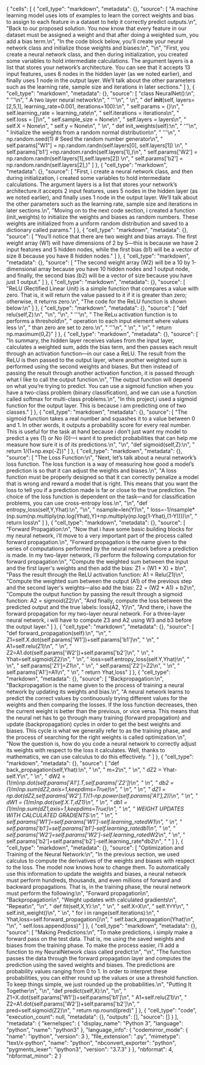 {
 "cells": [
  {
   "cell_type": "markdown",
   "metadata": {},
   "source": [
    "A machine learning model uses lots of examples to learn the correct weights and bias to assign to each feature in a dataset to help it correctly predict outputs.\n",
    "Back to our proposed solution. You now know that every feature in our dataset must be assigned a weight and that after doing a weighted sum, you add a bias term.\n",
    "In the code block below, you’ll create your neural network class and initialize those weights and biases:\n",
    "\n",
    "First, you create a neural network class, and then during initialization, you created some variables to hold intermediate calculations. The argument layers is a list that stores your network’s architecture. You can see that it accepts 13 input features, uses 8 nodes in the hidden layer (as we noted earlier), and finally uses 1 node in the output layer. We’ll talk about the other parameters such as the learning rate, sample size and iterations in later sections."
   ]
  },
  {
   "cell_type": "markdown",
   "metadata": {},
   "source": [
    "class NeuralNet():\n",
    "    '''\n",
    "    A two layer neural network\n",
    "    '''\n",
    "        \n",
    "    def __init__(self, layers=[2,5,1], learning_rate=0.001, iterations=100):\n",
    "        self.params = {}\n",
    "        self.learning_rate = learning_rate\n",
    "        self.iterations = iterations\n",
    "        self.loss = []\n",
    "        self.sample_size = None\n",
    "        self.layers = layers\n",
    "        self.X = None\n",
    "        self.y = None\n",
    "                \n",
    "    def init_weights(self):\n",
    "        '''\n",
    "        Initialize the weights from a random normal distribution\n",
    "        '''\n",
    "        np.random.seed(1) # Seed the random number generator\n",
    "        self.params[\"W1\"] = np.random.randn(self.layers[0], self.layers[1]) \n",
    "        self.params['b1']  =np.random.randn(self.layers[1],)\n",
    "        self.params['W2'] = np.random.randn(self.layers[1],self.layers[2]) \n",
    "        self.params['b2'] = np.random.randn(self.layers[2],)"
   ]
  },
  {
   "cell_type": "markdown",
   "metadata": {},
   "source": [
    "First, i create a neural network class, and then during initialization, i created some variables to hold intermediate calculations. The argument layers is a list that stores your network’s architecture.it accepts 2 input features, uses 5 nodes in the hidden layer (as we noted earlier), and finally uses 1 node in the output layer. We’ll talk about the other parameters such as the learning rate, sample size and iterations in later sections.\n",
    "Moving on to the next code section, i created a function (init_weights) to initialize the weights and biases as random numbers. These weights are initialized from a uniform random distribution and saved to a dictionary called params."
   ]
  },
  {
   "cell_type": "markdown",
   "metadata": {},
   "source": [
    "You’ll notice that there are two weight and bias arrays. The first weight array (W1) will have dimensions of 2 by 5—this is because we have 2 input features and 5 hidden nodes, while the first bias (b1) will be a vector of size 8 because you have 8 hidden nodes."
   ]
  },
  {
   "cell_type": "markdown",
   "metadata": {},
   "source": [
    "The second weight array (W2) will be a 10 by 1-dimensional array because you have 10 hidden nodes and 1 output node, and finally, the second bias (b2) will be a vector of size because you have just 1 output."
   ]
  },
  {
   "cell_type": "markdown",
   "metadata": {},
   "source": [
    "ReLU (Rectified Linear Unit) is a simple function that compares a value with zero. That is, it will return the value passed to it if it is greater than zero; otherwise, it returns zero.\n",
    "The code for the ReLU function is shown below:\n"
   ]
  },
  {
   "cell_type": "markdown",
   "metadata": {},
   "source": [
    "def relu(self,Z):\n",
    "\n",
    "\n",
    "        '''\n",
    "        The ReLu activation function is to performs a threshold\n",
    "        operation to each input element where values less \n",
    "        than zero are set to zero.\n",
    "        '''\n",
    "        \n",
    "        \n",
    "        return np.maximum(0,Z)"
   ]
  },
  {
   "cell_type": "markdown",
   "metadata": {},
   "source": [
    "In summary, the hidden layer receives values from the input layer, calculates a weighted sum, adds the bias term, and then passes each result through an activation function—in our case a ReLU. The result from the ReLU is then passed to the output layer, where another weighted sum is performed using the second weights and biases. But then instead of passing the result through another activation function, it is passed through what I like to call the output function.\n",
    "The output function will depend on what you’re trying to predict. You can use a sigmoid function when you have a two-class problem (binary classification), and we can use a function called softmax for multi-class problems.\n",
    "In this project,i used a sigmoid function for the output layer. This is because i am predicting one of two classes."
   ]
  },
  {
   "cell_type": "markdown",
   "metadata": {},
   "source": [
    "The sigmoid function takes a real number and squashes it to a value between 0 and 1. In other words, it outputs a probability score for every real number. This is useful for the task at hand because i don’t just want my model to predict a yes (1) or No (0)—i want it to predict probabilities that can help me measure how sure it is of its predictions.\n",
    "\n",
    "def sigmoid(self,Z):\n",
    "        return 1/(1+np.exp(-Z))"
   ]
  },
  {
   "cell_type": "markdown",
   "metadata": {},
   "source": [
    "The Loss Function:\n",
    "Next, let’s talk about a neural network’s loss function. The loss function is a way of measuring how good a model’s prediction is so that it can adjust the weights and biases.\n",
    "A loss function must be properly designed so that it can correctly penalize a model that is wrong and reward a model that is right. This means that you want the loss to tell you if a prediction made is far or close to the true prediction. The choice of the loss function is dependent on the task—and for classification problems, you can use cross-entropy loss.\n",
    "\n",
    "def entropy_loss(self,Y,Yhat):\n",
    "\n",
    "        nsample=len(Y)\n",
    "        loss=-1/nsample*(np.sum(np.multiply(np.log(Yhat),Y)+np.multiply(np.log(1-Yhat),(1-Y))))\n",
    "        return loss\n"
   ]
  },
  {
   "cell_type": "markdown",
   "metadata": {},
   "source": [
    "Forward Propagation:\n",
    "Now that i have some basic building blocks for my neural network, i’ll move to a very important part of the process called forward propagation.\n",
    "Forward propagation is the name given to the series of computations performed by the neural network before a prediction is made. In my two-layer network, i’ll perform the following computation for forward propagation:\n",
    "Compute the weighted sum between the input and the first layer's weights and then add the bias: Z1 = (W1 * X) + b\n",
    "Pass the result through the ReLU activation function: A1 = Relu(Z1)\n",
    "Compute the weighted sum between the output (A1) of the previous step and the second layer's weights—also add the bias: Z2 = (W2 * A1) + b2\n",
    "Compute the output function by passing the result through a sigmoid function: A2 = sigmoid(Z2)\n",
    "And finally, compute the loss between the predicted output and the true labels: loss(A2, Y)\n",
    "And there, i have the forward propagation for my two-layer neural network. For a three-layer neural network, i will have to compute Z3 and A2 using W3 and b3 before the output layer."
   ]
  },
  {
   "cell_type": "markdown",
   "metadata": {},
   "source": [
    "def forward_propagation(self):\n",
    "\n",
    "        Z1=self.X.dot(self.params['W1'])+self.params['b1']\n",
    "        \n",
    "        A1=self.relu(Z1)\n",
    "        \n",
    "        Z2=A1.dot(self.params['W2'])+self.params['b2']\n",
    "        \n",
    "        Yhat=self.sigmoid(Z2)\n",
    "        \n",
    "        loss=self.entropy_loss(self.Y,Yhat)\n",
    "        \n",
    "        self.params['Z1']=Z1\n",
    "        \n",
    "        self.params['Z2']=Z2\n",
    "        \n",
    "        self.params['A1']=A1\n",
    "        \n",
    "        return Yhat,loss"
   ]
  },
  {
   "cell_type": "markdown",
   "metadata": {},
   "source": [
    "Backpropagation:\n",
    "Backpropagation is the name given to the process of training a neural network by updating its weights and bias.\n",
    "A neural network learns to predict the correct values by continuously trying different values for the weights and then comparing the losses. If the loss function decreases, then the current weight is better than the previous, or vice versa. This means that the neural net has to go through many training (forward propagation) and update (backpropagation) cycles in order to get the best weights and biases. This cycle is what we generally refer to as the training phase, and the process of searching for the right weights is called optimization.\n",
    "Now the question is, how do you code a neural network to correctly adjust its weights with respect to the loss it calculates. Well, thanks to mathematics, we can use calculus to do this effectively. "
   ]
  },
  {
   "cell_type": "markdown",
   "metadata": {},
   "source": [
    "def back_propagation(self,Yhat):\n",
    "    \n",
    "        m=2\n",
    "        \n",
    "        dZ2 = Yhat-self.Y\n",
    "        \n",
    "        dW2 = (1/m)*np.dot(self.params['A1'].T,self.params['Z2'])\n",
    "        \n",
    "        db2 = (1/m)*np.sum(dZ2,axis=1,keepdims=True)\n",
    "        \n",
    "        \n",
    "        dZ1 = np.dot(dZ2,self.params['W2'].T)*(1-np.power(self.params['A1'],2))\n",
    "        \n",
    "        dW1 = (1/m)*np.dot(self.X.T,dZ1)\n",
    "        \n",
    "        db1 = (1/m)*np.sum(dZ1,axis=1,keepdims=True)\n",
    "        \n",
    "        WEIGHT UPDATES WITH CALCULATED GRADIENTS:\n",
    "        \n",
    "        self.params['W1']=self.params['W1']-self.learning_rate*dW1\n",
    "        \n",
    "        self.params['b1']=self.params['b1']-self.learning_rate*db1\n",
    "        \n",
    "        self.params['W2']=self.params['W2']-self.learning_rate*dW2\n",
    "        \n",
    "        self.params['b2']=self.params['b2']-self.learning_rate*db2\n",
    "        "
   ]
  },
  {
   "cell_type": "markdown",
   "metadata": {},
   "source": [
    "Optimization and Training of the Neural Network:\n",
    "In the previous section, we used calculus to compute the derivatives of the weights and biases with respect to the loss. The model now knows how to change them. To automatically use this information to update the weights and biases, a neural network must perform hundreds, thousands, and even millions of forward and backward propagations. That is, in the training phase, the neural network must perform the following:\n",
    "Forward propagation\n",
    "Backpropagation\n",
    "Weight updates with calculated gradients\n",
    "Repeat\n",
    "\n",
    " def fit(self,X,Y):\n",
    " \n",
    "        self.X=X\n",
    "        self.Y=Y\n",
    "        self.init_weight()\n",
    "        \n",
    "        for i in range(self.iterations):\n",
    "            Yhat,loss=self.forward_propagation()\n",
    "            self.back_propagation(Yhat)\n",
    "\n",
    "            self.loss.append(loss)"
   ]
  },
  {
   "cell_type": "markdown",
   "metadata": {},
   "source": [
    "Making Predictions:\n",
    "To make predictions, i simply make a forward pass on the test data. That is, me using the saved weights and biases from the training phase. To make the process easier, i’ll add a function to my NeuralNetwork class called predict:\n",
    "\n",
    "The function passes the data through the forward propagation layer and computes the prediction using the saved weights and biases. The predictions are probability values ranging from 0 to 1. In order to interpret these probabilities, you can either round up the values or use a threshold function. To keep things simple, we just rounded up the probabilities.\n",
    "Putting It Together\n",
    "\n",
    "def predict(self,X):\n",
    "\n",
    "        Z1=X.dot(self.params['W1'])+self.params['b1']\n",
    "        A1=self.relu(Z1)\n",
    "        Z2=A1.dot(self.params['W2'])+self.params['b2']\n",
    "        pred=self.sigmoid(Z2)\n",
    "        return np.round(pred)"
   ]
  },
  {
   "cell_type": "code",
   "execution_count": null,
   "metadata": {},
   "outputs": [],
   "source": []
  }
 ],
 "metadata": {
  "kernelspec": {
   "display_name": "Python 3",
   "language": "python",
   "name": "python3"
  },
  "language_info": {
   "codemirror_mode": {
    "name": "ipython",
    "version": 3
   },
   "file_extension": ".py",
   "mimetype": "text/x-python",
   "name": "python",
   "nbconvert_exporter": "python",
   "pygments_lexer": "ipython3",
   "version": "3.7.3"
  }
 },
 "nbformat": 4,
 "nbformat_minor": 2
}

